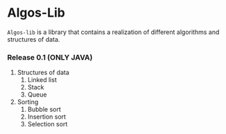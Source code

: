 # Algos-Lib
`Algos-lib` is a library that contains a realization of different algorithms and structures of data.
### Release 0.1 (ONLY JAVA)
1. Structures of data
    1. Linked list
    2. Stack
    3. Queue
2. Sorting
    1. Bubble sort
    2. Insertion sort
    3. Selection sort
